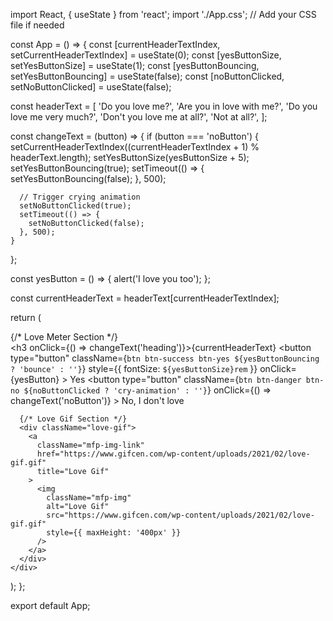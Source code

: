 import React, { useState } from 'react';
import './App.css'; // Add your CSS file if needed

const App = () => {
  const [currentHeaderTextIndex, setCurrentHeaderTextIndex] = useState(0);
  const [yesButtonSize, setYesButtonSize] = useState(1);
  const [yesButtonBouncing, setYesButtonBouncing] = useState(false);
  const [noButtonClicked, setNoButtonClicked] = useState(false);

  const headerText = [
    'Do you love me?',
    'Are you in love with me?',
    'Do you love me very much?',
    'Don\'t you love me at all?',
    'Not at all?',
  ];

  const changeText = (button) => {
    if (button === 'noButton') {
      setCurrentHeaderTextIndex((currentHeaderTextIndex + 1) % headerText.length);
      setYesButtonSize(yesButtonSize + 5);
      setYesButtonBouncing(true);
      setTimeout(() => {
        setYesButtonBouncing(false);
      }, 500);

      // Trigger crying animation
      setNoButtonClicked(true);
      setTimeout(() => {
        setNoButtonClicked(false);
      }, 500);
    }
  };

  const yesButton = () => {
    alert('I love you too');
  };

  const currentHeaderText = headerText[currentHeaderTextIndex];

  return (
    <div className="love-container">
      {/* Love Meter Section */}
      <div id="love-meter" className="love-meter">
        <h3 onClick={() => changeText('heading')}>{currentHeaderText}</h3>
        <button
          type="button"
          className={`btn btn-success btn-yes ${yesButtonBouncing ? 'bounce' : ''}`}
          style={{ fontSize: `${yesButtonSize}rem` }}
          onClick={yesButton}
        >
          Yes
        </button>
        <button
          type="button"
          className={`btn btn-danger btn-no ${noButtonClicked ? 'cry-animation' : ''}`}
          onClick={() => changeText('noButton')}
        >
          No, I don't love
        </button>
      </div>

      {/* Love Gif Section */}
      <div className="love-gif">
        <a
          className="mfp-img-link"
          href="https://www.gifcen.com/wp-content/uploads/2021/02/love-gif.gif"
          title="Love Gif"
        >
          <img
            className="mfp-img"
            alt="Love Gif"
            src="https://www.gifcen.com/wp-content/uploads/2021/02/love-gif.gif"
            style={{ maxHeight: '400px' }}
          />
        </a>
      </div>
    </div>
  );
};

export default App;
